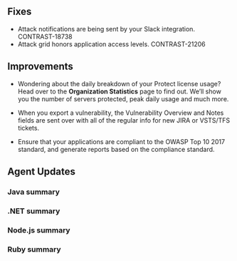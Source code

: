 <!--
title: "Contrast 3.5.0 - March 2018"
description: "Contrast 3.5.0 March 2018"
tags: "3.5.0 March Release Notes"
-->



## Fixes

* Attack notifications are being sent by your Slack integration. CONTRAST-18738
* Attack grid honors application access levels. CONTRAST-21206

## Improvements 

* Wondering about the daily breakdown of your Protect license usage? Head over to the **Organization Statistics** page to find out. We’ll show you the number of servers protected, peak daily usage and much more. 

* When you export a vulnerability, the Vulnerability Overview and Notes fields are sent over with all of the regular info for new JIRA or VSTS/TFS tickets.

* Ensure that your applications are compliant to the OWASP Top 10 2017 standard, and generate reports based on the compliance standard.

<!-- * We protect your Java applications from a new remote code execution CVE discovered in the Spring Data REST library. (You can get rid of that custom virtual patch now.) -->

<!-- * Spread the good news, .NET Protect people: We support XXE as a new rule! -->


## Agent Updates

### Java summary 


### .NET summary 


### Node.js summary 


### Ruby summary 



